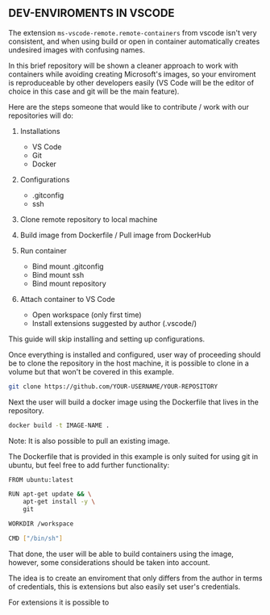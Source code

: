 ## DEV-ENVIROMENTS IN VSCODE

The extension `ms-vscode-remote.remote-containers` from vscode isn't very consistent, and  when using build or open in container automatically creates undesired images with confusing names. 

In this brief repository will be shown a cleaner approach to work with containers while avoiding creating Microsoft's images, so your enviroment is reproduceable by other developers easily (VS Code will be the editor of choice in this case and git will be the main feature).

Here are the steps someone that would like to contribute / work with our repositories will do:

1. Installations
    - VS Code
    - Git
    - Docker

2. Configurations
    - .gitconfig
    - ssh

3. Clone remote repository to local machine

4. Build image from Dockerfile / Pull image from DockerHub

5. Run container
    - Bind mount .gitconfig
    - Bind mount ssh
    - Bind mount repository

6. Attach container to VS Code
    - Open workspace (only first time)
    - Install extensions suggested by author (.vscode/)

This guide will skip installing and setting up configurations.

Once everything is installed and configured, user way of proceeding should be to clone the repository in the host machine, it is possible to clone in a volume but that won't be covered in this example.

```bash
git clone https://github.com/YOUR-USERNAME/YOUR-REPOSITORY
```

Next the user will build a docker image using the Dockerfile that lives in the repository.

```bash
docker build -t IMAGE-NAME .
```

Note: It is also possible to pull an existing image. 

The Dockerfile that is provided in this example is only suited for using git in ubuntu, but feel free to add further functionality:

```bash
FROM ubuntu:latest

RUN apt-get update && \
    apt-get install -y \
    git

WORKDIR /workspace

CMD ["/bin/sh"]

```

That done, the user will be able to build containers using the image, however, some considerations should be taken into account.

The idea is to create an enviroment that only differs from the author in terms of credentials, this is extensions but also easily set user's credentials.

For extensions it is possible to 
